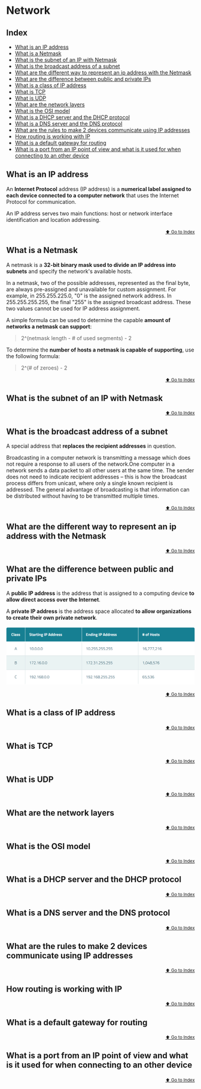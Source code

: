 # Network<!-- omit in toc -->

## Index<!-- omit in toc -->
- [What is an IP address](#what-is-an-ip-address)
- [What is a Netmask](#what-is-a-netmask)
- [What is the subnet of an IP with Netmask](#what-is-the-subnet-of-an-ip-with-netmask)
- [What is the broadcast address of a subnet](#what-is-the-broadcast-address-of-a-subnet)
- [What are the different way to represent an ip address with the Netmask](#what-are-the-different-way-to-represent-an-ip-address-with-the-netmask)
- [What are the difference between public and private IPs](#what-are-the-difference-between-public-and-private-ips)
- [What is a class of IP address](#what-is-a-class-of-ip-address)
- [What is TCP](#what-is-tcp)
- [What is UDP](#what-is-udp)
- [What are the network layers](#what-are-the-network-layers)
- [What is the OSI model](#what-is-the-osi-model)
- [What is a DHCP server and the DHCP protocol](#what-is-a-dhcp-server-and-the-dhcp-protocol)
- [What is a DNS server and the DNS protocol](#what-is-a-dns-server-and-the-dns-protocol)
- [What are the rules to make 2 devices communicate using IP addresses](#what-are-the-rules-to-make-2-devices-communicate-using-ip-addresses)
- [How routing is working with IP](#how-routing-is-working-with-ip)
- [What is a default gateway for routing](#what-is-a-default-gateway-for-routing)
- [What is a port from an IP point of view and what is it used for when connecting
to an other device](#what-is-a-port-from-an-ip-point-of-view-and-what-is-it-used-for-when-connecting-to-an-other-device)


## What is an IP address
An **Internet Protocol** address (IP address) is a **numerical label assigned to each device connected to a computer network** that uses the Internet Protocol for communication.

An IP address serves two main functions: host or network interface identification and location addressing.

<div align="right">
  <small><a href="#network">⬆ Go to Index</a></small>
</div>


## What is a Netmask
A netmask is a **32-bit binary mask used to divide an IP address into subnets** and specify the network's available hosts.

In a netmask, two of the possible addresses, represented as the final byte, are always pre-assigned and unavailable for custom assignment. For example, in 255.255.225.0, "0" is the assigned network address. In 255.255.255.255, the final "255" is the assigned broadcast address. These two values cannot be used for IP address assignment.

A simple formula can be used to determine the capable **amount of networks a netmask can support**:
> 2^(netmask length - # of used segments) - 2

To determine the **number of hosts a netmask is capable of supporting**, use the following formula:
> 2^(# of zeroes) - 2

<div align="right">
  <small><a href="#network">⬆ Go to Index</a></small>
</div>


## What is the subnet of an IP with Netmask


<div align="right">
  <small><a href="#network">⬆ Go to Index</a></small>
</div>


## What is the broadcast address of a subnet
A special address that **replaces the recipient addresses** in question.

Broadcasting in a computer network is transmitting a message which does not require a response to all users of the network.One computer in a network sends a data packet to all other users at the same time. The sender does not need to indicate recipient addresses – this is how the broadcast process differs from unicast, where only a single known recipient is addressed. The general advantage of broadcasting is that information can be distributed without having to be transmitted multiple times.

<div align="right">
  <small><a href="#network">⬆ Go to Index</a></small>
</div>


## What are the different way to represent an ip address with the Netmask


<div align="right">
  <small><a href="#network">⬆ Go to Index</a></small>
</div>


## What are the difference between public and private IPs
A **public IP address** is the address that is assigned to a computing device **to allow direct access over the Internet**.

A **private IP address** is the address space allocated **to allow organizations to create their own private network**.

![alt text](https://github.com/Karisti/cheatsheet/blob/master/network/Screenshot_2.png)
<div align="right">
  <small><a href="#network">⬆ Go to Index</a></small>
</div>


## What is a class of IP address


<div align="right">
  <small><a href="#network">⬆ Go to Index</a></small>
</div>


## What is TCP


<div align="right">
  <small><a href="#network">⬆ Go to Index</a></small>
</div>


## What is UDP


<div align="right">
  <small><a href="#network">⬆ Go to Index</a></small>
</div>


## What are the network layers


<div align="right">
  <small><a href="#network">⬆ Go to Index</a></small>
</div>


## What is the OSI model


<div align="right">
  <small><a href="#network">⬆ Go to Index</a></small>
</div>


## What is a DHCP server and the DHCP protocol


<div align="right">
  <small><a href="#network">⬆ Go to Index</a></small>
</div>


## What is a DNS server and the DNS protocol


<div align="right">
  <small><a href="#network">⬆ Go to Index</a></small>
</div>


## What are the rules to make 2 devices communicate using IP addresses


<div align="right">
  <small><a href="#network">⬆ Go to Index</a></small>
</div>


## How routing is working with IP


<div align="right">
  <small><a href="#network">⬆ Go to Index</a></small>
</div>


## What is a default gateway for routing


<div align="right">
  <small><a href="#network">⬆ Go to Index</a></small>
</div>


## What is a port from an IP point of view and what is it used for when connecting to an other device


<div align="right">
  <small><a href="#network">⬆ Go to Index</a></small>
</div>
